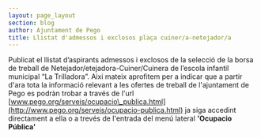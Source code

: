 ```yaml
---
layout: page_layout
section: blog
author: Ajuntament de Pego
title: Llistat d'admessos i exclosos plaça cuiner/a-netejador/a
---
```

Publicat el llistat d’aspirants admessos i exclosos de la selecció de la borsa de treball de Netejador/etejadora-Cuiner/Cuinera de l’escola infantil municipal “La Trilladora”.
Aixi mateix aprofitem per a indicar que a partir d'ara tota la informació relevant a les ofertes de treball de l'ajuntament de Pego es podràn trobar a través de l'url [www.pego.org/serveis/ocupacio\_publica.html](http://www.pego.org/serveis/ocupacio-publica.html) ja siga accedint directament a ella o a trevés de l'entrada del menú lateral **'Ocupacio Pública'**